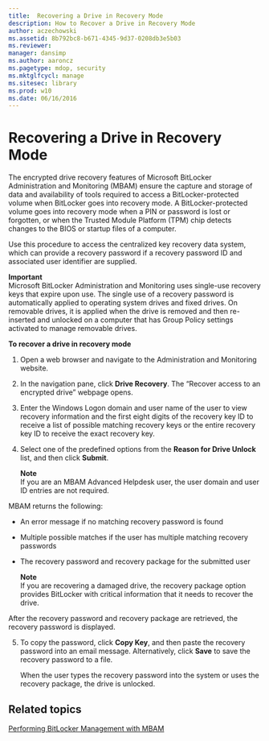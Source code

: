 ```yaml
---
title:  Recovering a Drive in Recovery Mode
description: How to Recover a Drive in Recovery Mode
author: aczechowski
ms.assetid: 8b792bc8-b671-4345-9d37-0208db3e5b03
ms.reviewer: 
manager: dansimp
ms.author: aaroncz
ms.pagetype: mdop, security
ms.mktglfcycl: manage
ms.sitesec: library
ms.prod: w10
ms.date: 06/16/2016
---
```



# Recovering a Drive in Recovery Mode


The encrypted drive recovery features of Microsoft BitLocker Administration and Monitoring (MBAM) ensure the capture and storage of data and availability of tools required to access a BitLocker-protected volume when BitLocker goes into recovery mode. A BitLocker-protected volume goes into recovery mode when a PIN or password is lost or forgotten, or when the Trusted Module Platform (TPM) chip detects changes to the BIOS or startup files of a computer.

Use this procedure to access the centralized key recovery data system, which can provide a recovery password if a recovery password ID and associated user identifier are supplied.

**Important**  
Microsoft BitLocker Administration and Monitoring uses single-use recovery keys that expire upon use. The single use of a recovery password is automatically applied to operating system drives and fixed drives. On removable drives, it is applied when the drive is removed and then re-inserted and unlocked on a computer that has Group Policy settings activated to manage removable drives.



**To recover a drive in recovery mode**

1.  Open a web browser and navigate to the Administration and Monitoring website.

2.  In the navigation pane, click **Drive Recovery**. The “Recover access to an encrypted drive” webpage opens.

3.  Enter the Windows Logon domain and user name of the user to view recovery information and the first eight digits of the recovery key ID to receive a list of possible matching recovery keys or the entire recovery key ID to receive the exact recovery key.

4.  Select one of the predefined options from the **Reason for Drive Unlock** list, and then click **Submit**.

    **Note**  
    If you are an MBAM Advanced Helpdesk user, the user domain and user ID entries are not required.




MBAM returns the following:

-   An error message if no matching recovery password is found

-   Multiple possible matches if the user has multiple matching recovery passwords

-   The recovery password and recovery package for the submitted user

    **Note**  
    If you are recovering a damaged drive, the recovery package option provides BitLocker with critical information that it needs to recover the drive.



After the recovery password and recovery package are retrieved, the recovery password is displayed.


5. To copy the password, click **Copy Key**, and then paste the recovery password into an email message. Alternatively, click **Save** to save the recovery password to a file.

   When the user types the recovery password into the system or uses the recovery package, the drive is unlocked.

## Related topics


[Performing BitLocker Management with MBAM](performing-bitlocker-management-with-mbam-mbam-2.md)









